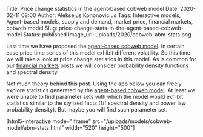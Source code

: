 Title: Price change statistics in the agent-based cobweb model
Date: 2020-02-11 08:00
Author: Aleksejus Kononovicius
Tags: Interactive models, Agent-based models, supply and demand, market price, financial markets, cobweb model
Slug: price-change-stats-in-the-agent-based-cobweb-model
Status: published
Image_url: uploads/2020/cobweb-abm-stats.png

Last time we have proposed the
[agent-based cobweb model]({filename}/articles/2020/cobweb-abm.md). In certain
case price time series of this model exhibit different volatility. So this time
we will take a look at price change statistics in this model. As is common for
our [financial markets](/tag/financial-markets) posts we will consider
probability density functions and spectral density.
<!--more-->

Not much theory behind this post. Using the app below you can freely explore
statistics generated by the
[agent-based cobweb model]({filename}/articles/2020/cobweb-abm.md). At least we
were unable to find parameter sets with which the model would exhibit
statistics similar to the stylized facts (1/f spectral density and power law
probability density). But maybe you will find such parameter set.

[html5-interactive mode="iframe"
src="/uploads/models/cobweb-model/abm-stats.html" width="520" height="500"]
